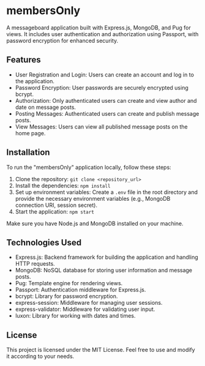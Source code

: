 # membersOnly

A messageboard application built with Express.js, MongoDB, and Pug for views. It includes user authentication and authorization using Passport, with password encryption for enhanced security.

## Features

- User Registration and Login: Users can create an account and log in to the application.
- Password Encryption: User passwords are securely encrypted using bcrypt.
- Authorization: Only authenticated users can create and view author and date on message posts.
- Posting Messages: Authenticated users can create and publish message posts.
- View Messages: Users can view all published message posts on the home page.

## Installation

To run the "membersOnly" application locally, follow these steps:

1. Clone the repository: `git clone <repository_url>`
2. Install the dependencies: `npm install`
3. Set up environment variables: Create a `.env` file in the root directory and provide the necessary environment variables (e.g., MongoDB connection URI, session secret).
4. Start the application: `npm start`

Make sure you have Node.js and MongoDB installed on your machine.

## Technologies Used

- Express.js: Backend framework for building the application and handling HTTP requests.
- MongoDB: NoSQL database for storing user information and message posts.
- Pug: Template engine for rendering views.
- Passport: Authentication middleware for Express.js.
- bcrypt: Library for password encryption.
- express-session: Middleware for managing user sessions.
- express-validator: Middleware for validating user input.
- luxon: Library for working with dates and times.

## License

This project is licensed under the MIT License. Feel free to use and modify it according to your needs.


